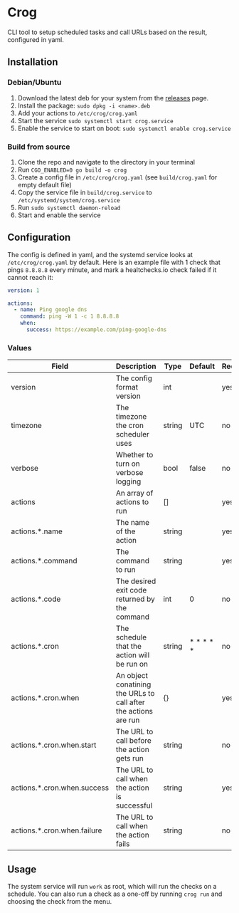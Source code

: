 # Crog

CLI tool to setup scheduled tasks and call URLs based on the result, configured in yaml.

## Installation

### Debian/Ubuntu

1. Download the latest deb for your system from the [releases](https://github.com/henrywhitaker3/crog/releases) page.
2. Install the package: `sudo dpkg -i <name>.deb`
3. Add your actions to `/etc/crog/crog.yaml`
4. Start the service `sudo systemctl start crog.service`
5. Enable the service to start on boot: `sudo systemctl enable crog.service`

### Build from source

1. Clone the repo and navigate to the directory in your terminal
2. Run `CGO_ENABLED=0 go build -o crog`
3. Create a config file in `/etc/crog/crog.yaml` (see `build/crog.yaml` for empty default file)
4. Copy the service file in `build/crog.service` to `/etc/systemd/system/crog.service`
5. Run `sudo systemctl daemon-reload`
6. Start and enable the service

## Configuration

The config is defined in yaml, and the systemd service looks at `/etc/crog/crog.yaml` by default. Here is an example file with 1 check that pings `8.8.8.8` every minute, and mark a healtchecks.io check failed if it cannot reach it:

```yaml
version: 1

actions:
  - name: Ping google dns
    command: ping -W 1 -c 1 8.8.8.8
    when:
      success: https://example.com/ping-google-dns
```

### Values

| Field | Description | Type | Default | Required |
| --- | --- | --- | --- | --- |
| version | The config format version | int |  | yes |
| timezone | The timezone the cron scheduler uses | string | UTC | no |
| verbose | Whether to turn on verbose logging | bool | false | no |
| actions | An array of actions to run | [] | | yes |
| actions.*.name | The name of the action | string | | yes |
| actions.*.command | The command to run | string | | yes |
| actions.*.code | The desired exit code returned by the command | int | 0 | no |
| actions.*.cron | The schedule that the action will be run on | string | * * * * * | no |
| actions.*.cron.when | An object conatining the URLs to call after the actions are run | {} | | yes |
| actions.*.cron.when.start | The URL to call before the action gets run | string | | no |
| actions.*.cron.when.success | The URL to call when the action is successful | string | | yes |
| actions.*.cron.when.failure | The URL to call when the action fails | string | | no |

## Usage

The system service will run `work` as root, which will run the checks on a schedule. You can also run a check as a one-off by running `crog run` and choosing the check from the menu.
